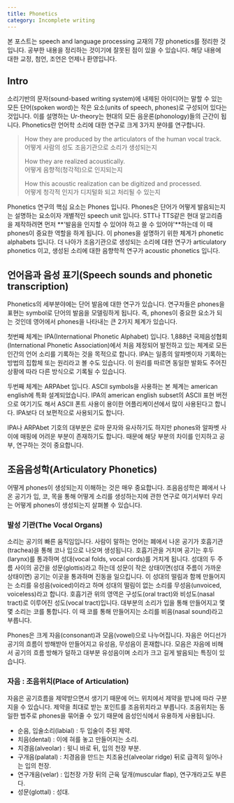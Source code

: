 ```yaml
---
title: Phonetics
category: Incomplete writing
---
```


본 포스트는 speech and language processing 교재의 7장 phonetics를 정리한 것입니다.
공부한 내용을 정리하는 것이기에 잘못된 점이 있을 수 있습니다.
해당 내용에 대한 교정, 첨언, 조언은 언제나 환영입니다.

## Intro

소리기반의 문자(sound-based writing system)에 내제된 아이디어는 말할 수 있는 모든 단어(spoken word)는 작은 요소(units of speech, phones)로 구성되어 있다는 것입니다.
이를 설명하는 Ur-theory는 현대의 모든 음운론(phonology)들의 근간이 됩니다.
Phonetics란 언어학 소리에 대한 연구로 크게 3가지 분야를 연구합니다.

>
> How they are produced by the articulators of the human vocal track.<br>
> 어떻게 사람의 성도 조음기관으로 소리가 생성되는지
>
> How they are realized acoustically.<br>
> 어떻게 음향적(청각적)으로 인지되는지
>
> How this acoustic realization can be digitized and processed.<br>
> 어떻게 청각적 인지가 디지털화 되고 처리될 수 있는지
>

Phonetics 연구의 핵심 요소는 Phones 입니다.
Phones은 단어가 어떻게 발음되는지는 설명하는 요소이자 개별적인 speech unit 입니다.
STT나 TTS같은 현대 알고리즘을 제작하려면 먼저 **'발음을 인지할 수 있어야 하고 쓸 수 있어야'**하는데 이 때 phones이 중요한 역할을 하게 됩니다.
이 phones을 설명하기 위한 체계가 phonetic alphabets 입니다.
더 나아가 조음기관으로 생성되는 소리에 대한 연구가 articulatory phonetics 이고, 생성된 소리에 대한 음향학적 연구가 acoustic phonetics 입니다.


## 언어음과 음성 표기(Speech sounds and phonetic transcription)

Phonetics의 세부분야에는 단어 발음에 대한 연구가 있습니다.
연구자들은 phones을 표현는 symbol로 단어의 발음을 모델링하게 됩니다.
즉, phones이 중요한 요소가 되는 것인데 영어에서 phones을 나타내는 큰 2가지 체계가 있습니다.

첫번째 체계는 IPA(International Phonetic Alphabet) 입니다.
1,888년 국제음성협회(International Phonetic Association)에서 처음 제정되어 발전하고 있는 체계로 모든 인간의 언어 소리를 기록하는 것을 목적으로 합니다.
IPA는 일종의 알파벳이자 기록하는 방법의 집합체 또는 원리라고 볼 수도 있습니다.
이 원리를 따르면 동일한 발화도 주어진 상황에 따라 다른 방식으로 기록될 수 있습니다.

두번째 체계는 ARPAbet 입니다.
ASCII symbols을 사용하는 본 체계는 american english에 특화 설계되었습니다.
IPA의 american english subset의 ASCII 표현 버전으로 여기기도 해서 ASCII 폰트 사용이 용이한 어플리케이션에서 많이 사용된다고 합니다.
IPA보다 더 보편적으로 사용되기도 합니다.

IPA나 ARPAbet 기호의 대부분은 로마 문자와 유사하기도 하지만 phones와 알파벳 사이에 매핑에 어려운 부분이 존재하기도 합니다.
때문에 해당 부분의 차이를 인지하고 공부, 연구하는 것이 중요합니다.


## 조음음성학(Articulatory Phonetics)

어떻게 phones이 생성되는지 이해하는 것은 매우 중요합니다.
조음음성학은 폐에서 나온 공기가 입, 코, 목을 통해 어떻게 소리를 생성하는지에 관한 연구로 여기서부터 우리는 어떻게 phones이 생성되는지 살펴볼 수 있습니다.

### 발성 기관(The Vocal Organs)

소리는 공기의 빠른 움직임입니다.
사람이 말하는 언어는 폐에서 나온 공기가 호흡기관(trachea)을 통해 코나 입으로 나오며 생성됩니다.
호흡기관을 거치며 공기는 후두(larynx)를 통과하며 성대(vocal folds, vocal cords)를 거치게 됩니다.
성대의 두 주름 사이의 공간을 성문(glottis)라고 하는데 성문이 작은 상태이면(성대 주름이 가까운 상태이면) 공기는 이곳을 통과하며 진동을 일으킵니다.
이 성대의 떨림과 함께 만들어지는 소리를 유성음(voiced)이라고 하며 성대의 떨림이 없는 소리를 무성음(unvoiced, voiceless)라고 합니다.
호흡기관 위의 영역은 구성도(oral tract)와 비성도(nasal tract)로 이루어진 성도(vocal tract)입니다.
대부분의 소리가 입을 통해 만들어지고 몇몇 소리는 코를 통합니다.
이 때 코를 통해 만들어지는 소리를 비음(nasal sound)라고 부릅니다.

Phones은 크게 자음(consonant)과 모음(vowel)으로 나누어집니다.
자음은 어디선가 공기의 흐름이 방해받아 만들어지고 유성음, 무성음이 혼재합니다.
모음은 자음에 비해서 공기의 흐름 방해가 덜하고 대부분 유성음이며 소리가 크고 길게 발음되는 특징이 있습니다.

### 자음 : 조음위치(Place of Articulation)

자음은 공기흐름을 제약받으면서 생기기 때문에 어느 위치에서 제약을 받냐에 따라 구분지을 수 있습니다.
제약을 최대로 받는 포인트를 조음위치라고 부릅니다.
조음위치는 동일한 범주로 phones을 묶어줄 수 있기 때문에 음성인식에서 유용하게 사용됩니다.

- 순음, 입술소리(labial) : 두 입술이 주된 제약.
- 치음(dental) : 이에 혀를 놓고 만들어지는 소리.
- 치경음(alveolar) : 윗니 바로 뒤, 입의 천장 부분.
- 구개음(palatal) : 치경음을 만드는 치조융선(alveolar ridge) 뒤로 급격히 일어나는 입의 천장.
- 연구개음(velar) : 입천장 가장 뒤의 근육 덮개(muscular flap), 연구개라고도 부른다.
- 성문(glottal) : 성대.

